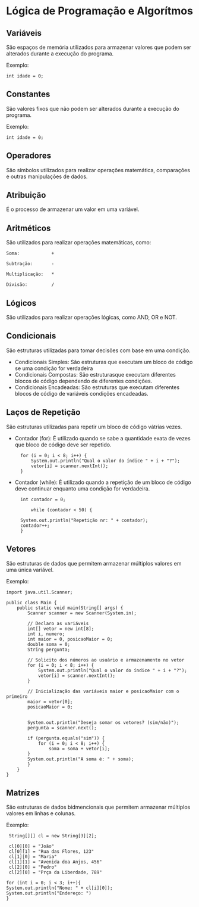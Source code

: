 # Lógica de Programação e Algorítmos

## Variáveis

São espaços de memória utilizados para armazenar valores que podem ser alterados durante a execução do programa.

Exemplo:

    int idade = 0;

## Constantes

São valores fixos que não podem ser alterados durante a execução do programa.

Exemplo:

    int idade = 0;
## Operadores

São símbolos utilizados para realizar operações matemática, comparações e outras manipulações de dados.
## Atribuição

É o processo de armazenar um valor em uma variável.
## Aritméticos

São utilizados para realizar operações matemáticas, como:

    Soma:            +

    Subtração:       -

    Multiplicação:   *

    Divisão:         /
## Lógicos

São utilizados para realizar operações lógicas, como AND, OR e NOT.
## Condicionais

São estruturas utilizadas para tomar decisões com base em uma condição.

- Condicionais Simples: São estruturas que executam um bloco de código se uma condição for verdadeira 
- Condicionais Compostas: São estruturasque executam diferentes blocos de código dependendo de diferentes condições.
- Condicionais Encadeadas: São estruturas que executam diferentes blocos de código de variáveis condições encadeadas.
## Laços de Repetição

São estruturas utilizadas para repetir um bloco de código vátrias vezes.

- Contador (for): É utilizado quando se sabe a quantidade exata de vezes que bloco de código deve ser repetido.

        for (i = 0; i < 8; i++) {       
            System.out.println("Qual o valor do índice " + i + "?");
            vetor[i] = scanner.nextInt();
        }

- Contador (while): É utilizado quando a repetição de um bloco de código deve continuar enquanto uma condição for verdadeira.

        int contador = 0;
        
            while (contador < 50) {
    
        System.out.println("Repetição nr: " + contador);
        contador++;
        }

## Vetores

São estruturas de dados que permitem armazenar múltiplos valores em uma única variável.

Exemplo:

    import java.util.Scanner;

    public class Main {
        public static void main(String[] args) {
            Scanner scanner = new Scanner(System.in);
        
            // Declaro as variáveis
            int[] vetor = new int[8];
            int i, numero;
            int maior = 0, posicaoMaior = 0;
            double soma = 0;
            String pergunta;
        
            // Solicito dos números ao usuário e armazenamento no vetor
            for (i = 0; i < 8; i++) {
                System.out.println("Qual o valor do índice " + i + "?");
                vetor[i] = scanner.nextInt();
            }

            // Inicialização das variáveis maior e posicaoMaior com o primeiro
            maior = vetor[0];
            posicaoMaior = 0;
        

            System.out.println("Deseja somar os vetores? (sim/não)");
            pergunta = scanner.next();

            if (pergunta.equals("sim")) {
                for (i = 0; i < 8; i++) {
                    soma = soma + vetor[i];
            }
            System.out.println("A soma é: " + soma);
            }
        }
    }
    
## Matrízes

São estruturas de dados bidmencionais que permitem armazenar  múltiplos valores em linhas e colunas.

Exemplo:

     String[][] cl = new String[3][2];
     
     cl[0][0] = "João"
     cl[0][1] = "Rua das Flores, 123"
     cl[1][0] = "Maria"
     cl[1][1] = "Avenida doa Anjos, 456" 
     cl[2][0] = "Pedro"
     cl[2][0] = "Prça da Liberdade, 789"
     
    for (int i = 0; i < 3; i++){
    System.out.println("Nome: " + cl[i][0]);
    System.out.println("Endereço: ")
    }
